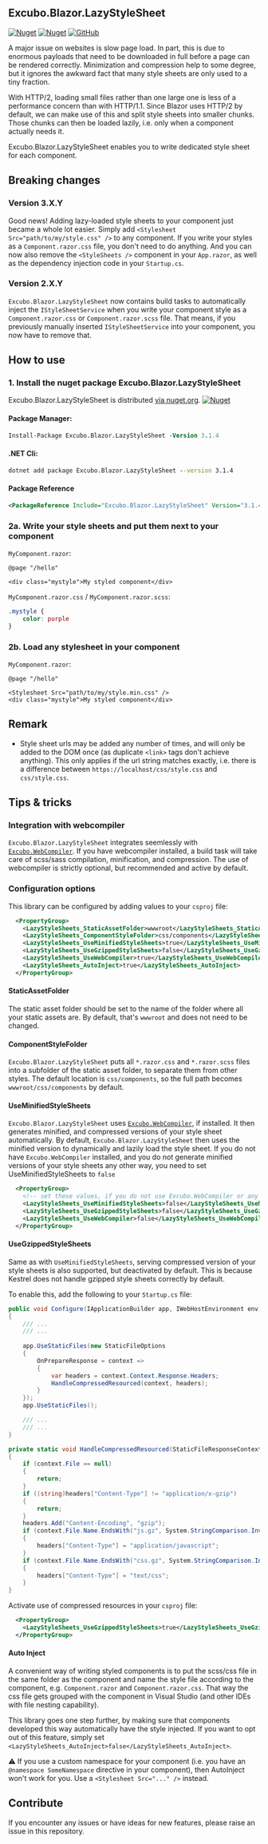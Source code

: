 ## Excubo.Blazor.LazyStyleSheet

[![Nuget](https://img.shields.io/nuget/v/Excubo.Blazor.LazyStyleSheet)](https://www.nuget.org/packages/Excubo.Blazor.LazyStyleSheet/)
[![Nuget](https://img.shields.io/nuget/dt/Excubo.Blazor.LazyStyleSheet)](https://www.nuget.org/packages/Excubo.Blazor.LazyStyleSheet/)
[![GitHub](https://img.shields.io/github/license/excubo-ag/Blazor.LazyStyleSheet)](https://github.com/excubo-ag/Blazor.LazyStyleSheet)

A major issue on websites is slow page load. In part, this is due to enormous payloads that need to be downloaded in full before a page can be rendered correctly. Minimization and compression help to some degree, but it ignores the awkward fact that many style sheets are only used to a tiny fraction.

With HTTP/2, loading small files rather than one large one is less of a performance concern than with HTTP/1.1. Since Blazor uses HTTP/2 by default, we can make use of this and split style sheets into smaller chunks. Those chunks can then be loaded lazily, i.e. only when a component actually needs it.

Excubo.Blazor.LazyStyleSheet enables you to write dedicated style sheet for each component.

## Breaking changes

### Version 3.X.Y

Good news! Adding lazy-loaded style sheets to your component just became a whole lot easier. Simply add `<Stylesheet Src="path/to/my/style.css" />` to any component.
If you write your styles as a `Component.razor.css` file, you don't need to do anything.
And you can now also remove the `<StyleSheets />` component in your `App.razor`, as well as the dependency injection code in your `Startup.cs`.

### Version 2.X.Y

`Excubo.Blazor.LazyStyleSheet` now contains build tasks to automatically inject the `IStyleSheetService` when you write your component style as a `Component.razor.css` or `Component.razor.scss` file. That means, if you previously manually inserted `IStyleSheetService` into your component, you now have to remove that.

## How to use

### 1. Install the nuget package Excubo.Blazor.LazyStyleSheet

Excubo.Blazor.LazyStyleSheet is distributed [via nuget.org](https://www.nuget.org/packages/Excubo.Blazor.LazyStyleSheet/).
[![Nuget](https://img.shields.io/nuget/v/Excubo.Blazor.LazyStyleSheet)]((https://www.nuget.org/packages/Excubo.Blazor.LazyStyleSheet/))

#### Package Manager:
```ps
Install-Package Excubo.Blazor.LazyStyleSheet -Version 3.1.4
```

#### .NET Cli:
```cmd
dotnet add package Excubo.Blazor.LazyStyleSheet --version 3.1.4
```

#### Package Reference
```xml
<PackageReference Include="Excubo.Blazor.LazyStyleSheet" Version="3.1.4" />
```

### 2a. Write your style sheets and put them next to your component

`MyComponent.razor`:
```razor
@page "/hello"

<div class="mystyle">My styled component</div>

```

`MyComponent.razor.css` / `MyComponent.razor.scss`: 
```css
.mystyle {
    color: purple
}
```

### 2b. Load any stylesheet in your component

`MyComponent.razor`:
```razor
@page "/hello"

<Stylesheet Src="path/to/my/style.min.css" />
<div class="mystyle">My styled component</div>

```

## Remark

 - Style sheet urls may be added any number of times, and will only be added to the DOM once (as duplicate `<link>` tags don't achieve anything). This only applies if the url string matches exactly, i.e. there is a difference between `https://localhost/css/style.css` and `css/style.css`.


## Tips & tricks

### Integration with webcompiler

`Excubo.Blazor.LazyStyleSheet` integrates seemlessly with [`Excubo.WebCompiler`](https://github.com/excubo-ag/WebCompiler). If you have webcompiler installed, a build task will take care of scss/sass compilation, minification, and compression. The use of webcompiler is strictly optional, but recommended and active by default.

### Configuration options

This library can be configured by adding values to your `csproj` file:

```xml
  <PropertyGroup>
    <LazyStyleSheets_StaticAssetFolder>wwwroot</LazyStyleSheets_StaticAssetFolder>
    <LazyStyleSheets_ComponentStyleFolder>css/components</LazyStyleSheets_ComponentStyleFolder>
    <LazyStyleSheets_UseMinifiedStyleSheets>true</LazyStyleSheets_UseMinifiedStyleSheets>
    <LazyStyleSheets_UseGzippedStyleSheets>false</LazyStyleSheets_UseGzippedStyleSheets>
    <LazyStyleSheets_UseWebCompiler>true</LazyStyleSheets_UseWebCompiler>
    <LazyStyleSheets_AutoInject>true</LazyStyleSheets_AutoInject>
  </PropertyGroup>
```

#### StaticAssetFolder

The static asset folder should be set to the name of the folder where all your static assets are. By default, that's `wwwroot` and does not need to be changed.

#### ComponentStyleFolder

`Excubo.Blazor.LazyStyleSheet` puts all `*.razor.css` and `*.razor.scss` files into a subfolder of the static asset folder, to separate them from other styles. The default location is `css/components`, so the full path becomes `wwwroot/css/components` by default.

#### UseMinifiedStyleSheets

`Excubo.Blazor.LazyStyleSheet` uses [`Excubo.WebCompiler`](https://github.com/excubo-ag/WebCompiler), if installed. It then generates minified, and compressed versions of your style sheet automatically. By default, `Excubo.Blazor.LazyStyleSheet` then uses the minified version to dynamically and lazily load the style sheet.
If you do not have `Excubo.WebCompiler` installed, and you do not generate minified versions of your style sheets any other way, you need to set UseMinifiedStyleSheets to `false`

```xml
  <PropertyGroup>
    <!-- set these values, if you do not use Excubo.WebCompiler or any other minification and compression pipeline -->
    <LazyStyleSheets_UseMinifiedStyleSheets>false</LazyStyleSheets_UseMinifiedStyleSheets>
    <LazyStyleSheets_UseGzippedStyleSheets>false</LazyStyleSheets_UseGzippedStyleSheets>
    <LazyStyleSheets_UseWebCompiler>false</LazyStyleSheets_UseWebCompiler>
  </PropertyGroup>
```

#### UseGzippedStyleSheets

Same as with `UseMinifiedStyleSheets`, serving compressed version of your style sheets is also supported, but deactivated by default. This is because Kestrel does not handle gzipped style sheets correctly by default.

To enable this, add the following to your `Startup.cs` file:

```cs
public void Configure(IApplicationBuilder app, IWebHostEnvironment env)
{
    /// ...
    /// ...
    
    app.UseStaticFiles(new StaticFileOptions
    {
        OnPrepareResponse = context =>
        {
            var headers = context.Context.Response.Headers;
            HandleCompressedResourced(context, headers);
        }
    });
    app.UseStaticFiles();

    /// ...
    /// ...
}

private static void HandleCompressedResourced(StaticFileResponseContext context, IHeaderDictionary headers)
{
    if (context.File == null)
    {
        return;
    }
    if ((string)headers["Content-Type"] != "application/x-gzip")
    {
        return;
    }
    headers.Add("Content-Encoding", "gzip");
    if (context.File.Name.EndsWith("js.gz", System.StringComparison.InvariantCultureIgnoreCase))
    {
        headers["Content-Type"] = "application/javascript";
    }
    if (context.File.Name.EndsWith("css.gz", System.StringComparison.InvariantCultureIgnoreCase))
    {
        headers["Content-Type"] = "text/css";
    }
}
```

Activate use of compressed resources in your `csproj` file:

```xml
  <PropertyGroup>
    <LazyStyleSheets_UseGzippedStyleSheets>true</LazyStyleSheets_UseGzippedStyleSheets>
  </PropertyGroup>
```

#### Auto Inject

A convenient way of writing styled components is to put the scss/css file in the same folder as the component and name the style file according to the component, e.g. `Component.razor` and `Component.razor.css`.
That way the css file gets grouped with the component in Visual Studio (and other IDEs with file nesting capability).

This library goes one step further, by making sure that components developed this way automatically have the style injected. If you want to opt out of this feature, simply set `<LazyStyleSheets_AutoInject>false</LazyStyleSheets_AutoInject>`.

:warning: If you use a custom namespace for your component (i.e. you have an `@namespace SomeNamespace` directive in your component), then AutoInject won't work for you. Use a `<Stylesheet Src="..." />` instead.

## Contribute

If you encounter any issues or have ideas for new features, please raise an issue in this repository.
